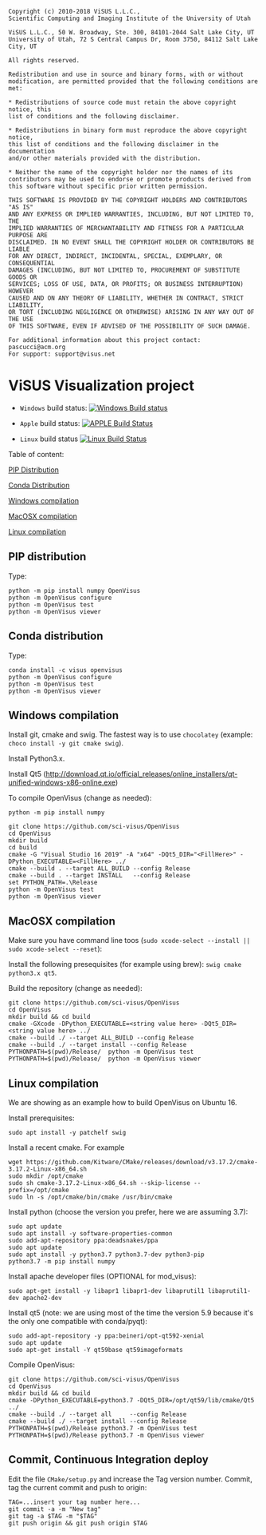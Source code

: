 ```
Copyright (c) 2010-2018 ViSUS L.L.C., 
Scientific Computing and Imaging Institute of the University of Utah
 
ViSUS L.L.C., 50 W. Broadway, Ste. 300, 84101-2044 Salt Lake City, UT
University of Utah, 72 S Central Campus Dr, Room 3750, 84112 Salt Lake City, UT
 
All rights reserved.

Redistribution and use in source and binary forms, with or without
modification, are permitted provided that the following conditions are met:

* Redistributions of source code must retain the above copyright notice, this
list of conditions and the following disclaimer.

* Redistributions in binary form must reproduce the above copyright notice,
this list of conditions and the following disclaimer in the documentation
and/or other materials provided with the distribution.

* Neither the name of the copyright holder nor the names of its
contributors may be used to endorse or promote products derived from
this software without specific prior written permission.

THIS SOFTWARE IS PROVIDED BY THE COPYRIGHT HOLDERS AND CONTRIBUTORS "AS IS"
AND ANY EXPRESS OR IMPLIED WARRANTIES, INCLUDING, BUT NOT LIMITED TO, THE
IMPLIED WARRANTIES OF MERCHANTABILITY AND FITNESS FOR A PARTICULAR PURPOSE ARE
DISCLAIMED. IN NO EVENT SHALL THE COPYRIGHT HOLDER OR CONTRIBUTORS BE LIABLE
FOR ANY DIRECT, INDIRECT, INCIDENTAL, SPECIAL, EXEMPLARY, OR CONSEQUENTIAL
DAMAGES (INCLUDING, BUT NOT LIMITED TO, PROCUREMENT OF SUBSTITUTE GOODS OR
SERVICES; LOSS OF USE, DATA, OR PROFITS; OR BUSINESS INTERRUPTION) HOWEVER
CAUSED AND ON ANY THEORY OF LIABILITY, WHETHER IN CONTRACT, STRICT LIABILITY,
OR TORT (INCLUDING NEGLIGENCE OR OTHERWISE) ARISING IN ANY WAY OUT OF THE USE
OF THIS SOFTWARE, EVEN IF ADVISED OF THE POSSIBILITY OF SUCH DAMAGE.

For additional information about this project contact: pascucci@acm.org
For support: support@visus.net
```

# ViSUS Visualization project  

* `Windows` build status: [![Windows Build status](https://ci.appveyor.com/api/projects/status/32r7s2skrgm9ubva/branch/master?svg=true)](https://ci.appveyor.com/api/projects/status/32r7s2skrgm9ubva/branch/master)

* `Apple`   build status: [![APPLE Build Status  ](https://travis-ci.com/sci-visus/visus.svg?token=yzpwCyVPupwSzFjgTCoA&branch=master)](https://travis-ci.com/sci-visus/visus)

* `Linux`   build status [![Linux Build Status   ](https://circleci.com/gh/sci-visus/OpenVisus.svg?style=svg)](<LINK>)

Table of content:


[PIP Distribution](#pip-distribution)

[Conda Distribution](#conda-distribution)

[Windows compilation](#windows-compilation)

[MacOSX compilation](#macosx-compilation)

[Linux compilation](#linux-compilation)


## PIP distribution


Type:

```
python -m pip install numpy OpenVisus
python -m OpenVisus configure 
python -m OpenVisus test
python -m OpenVisus viewer
```


## Conda distribution

Type:

```
conda install -c visus openvisus
python -m OpenVisus configure 
python -m OpenVisus test
python -m OpenVisus viewer
```


## Windows compilation

Install git, cmake and swig.  The fastest way is to use `chocolatey` (example: `choco install -y git cmake swig`).

Install Python3.x.

Install Qt5 (http://download.qt.io/official_releases/online_installers/qt-unified-windows-x86-online.exe)

To compile OpenVisus (change as needed):

```
python -m pip install numpy

git clone https://github.com/sci-visus/OpenVisus
cd OpenVisus
mkdir build
cd build
cmake -G "Visual Studio 16 2019" -A "x64" -DQt5_DIR="<FillHere>" -DPython_EXECUTABLE=<FillHere> ../
cmake --build . --target ALL_BUILD --config Release
cmake --build . --target INSTALL   --config Release
set PYTHON_PATH=.\Release
python -m OpenVisus test
python -m OpenVisus viewer
```


## MacOSX compilation

Make sure you have command line toos (`sudo xcode-select --install || sudo xcode-select --reset`):

Install the following presequisites (for example using brew): `swig cmake python3.x qt5`.

Build the repository (change as needed):

```
git clone https://github.com/sci-visus/OpenVisus
cd OpenVisus
mkdir build && cd build
cmake -GXcode -DPython_EXECUTABLE=<string value here> -DQt5_DIR=<string value here> ../
cmake --build ./ --target ALL_BUILD --config Release 
cmake --build ./ --target install --config Release
PYTHONPATH=$(pwd)/Release/  python -m OpenVisus test
PYTHONPATH=$(pwd)/Release/  python -m OpenVisus viewer
```

      
## Linux compilation

We are showing as an example how to build OpenVisus on Ubuntu 16.

Install prerequisites:

```
sudo apt install -y patchelf swig
```

Install a recent cmake. For example

```
wget https://github.com/Kitware/CMake/releases/download/v3.17.2/cmake-3.17.2-Linux-x86_64.sh
sudo mkdir /opt/cmake
sudo sh cmake-3.17.2-Linux-x86_64.sh --skip-license --prefix=/opt/cmake
sudo ln -s /opt/cmake/bin/cmake /usr/bin/cmake
```

Install python (choose the version you prefer, here we are assuming 3.7):

```
sudo apt update
sudo apt install -y software-properties-common
sudo add-apt-repository ppa:deadsnakes/ppa
sudo apt update
sudo apt install -y python3.7 python3.7-dev python3-pip
python3.7 -m pip install numpy
```

Install apache developer files (OPTIONAL for mod_visus):

```
sudo apt-get install -y libapr1 libapr1-dev libaprutil1 libaprutil1-dev apache2-dev
```

Install qt5 (note: we are using most of the time the version 5.9 because it's the only one compatible with conda/pyqt):

```
sudo add-apt-repository -y ppa:beineri/opt-qt592-xenial
sudo apt update
sudo apt-get install -Y qt59base qt59imageformats
```


Compile OpenVisus:

```
git clone https://github.com/sci-visus/OpenVisus
cd OpenVisus
mkdir build && cd build
cmake -DPython_EXECUTABLE=python3.7 -DQt5_DIR=/opt/qt59/lib/cmake/Qt5 ../
cmake --build ./ --target all     --config Release
cmake --build ./ --target install --config Release
PYTHONPATH=$(pwd)/Release python3.7 -m OpenVisus test
PYTHONPATH=$(pwd)/Release python3.7 -m OpenVisus viewer
```


## Commit, Continuous Integration deploy

Edit the file `CMake/setup.py` and increase the Tag version number.
Commit, tag the current commit and push to origin:

```
TAG=...insert your tag number here...
git commit -a -m "New tag"
git tag -a $TAG -m "$TAG"
git push origin && git push origin $TAG
```


